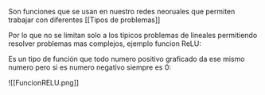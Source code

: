 Son funciones que se usan en nuestro redes neoruales que permiten trabajar con  diferentes [[Tipos de problemas]]

Por lo que no se limitan solo a los típicos problemas de  lineales permitiendo resolver problemas mas complejos, ejemplo funcion ReLU:

Es un tipo de función que todo numero positivo graficado da ese mismo numero pero si es numero negativo siempre es 0:

![[FuncionRELU.png]]

